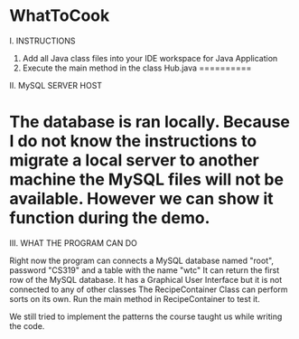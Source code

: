 WhatToCook
==========
I. INSTRUCTIONS

1. Add all Java class files into your IDE workspace for Java Application
2. Execute the main method in the class Hub.java
==========

II. MySQL SERVER HOST

The database is ran locally. Because I do not know the instructions to migrate a local 
server to another machine the MySQL files will not be available. However we can show it 
function during the demo.
==========

III. WHAT THE PROGRAM CAN DO

Right now the program can connects a MySQL database named "root", password "CS319" and a 
table with the name "wtc"
It can return the first row of the MySQL database.
It has a Graphical User Interface but it is not connected to any of other classes
The RecipeContainer Class can perform sorts on its own. Run the main method in 
RecipeContainer to test it.

We still tried to implement the patterns the course taught us while writing the code.
